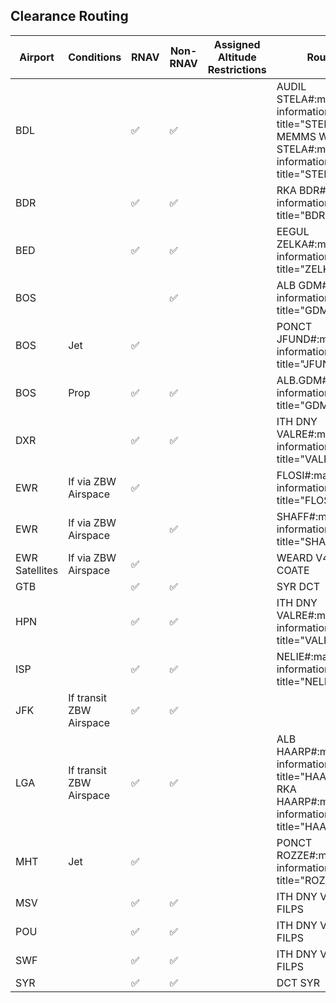 ## Clearance Routing

| Airport | Conditions | RNAV | Non-RNAV | Assigned Altitude <br> Restrictions | Routing |
| ------- | ---------- | --------- | ------- | ---- | ----- |
| BDL | |:white_check_mark: |:white_check_mark:  | | AUDIL STELA#:material-information-outline:{ title="STELA1" } <br> MEMMS WILET STELA#:material-information-outline:{ title="STELA1" } |
| BDR | |:white_check_mark: |:white_check_mark:  | | RKA BDR#:material-information-outline:{ title="BDR1" } |
| BED | |:white_check_mark: |:white_check_mark:  | | EEGUL ZELKA#:material-information-outline:{ title="ZELKA2" } |
| BOS  | | | :white_check_mark: | |  ALB GDM#:material-information-outline:{ title="GDM4" } |
| BOS  | Jet | :white_check_mark: |  |  | PONCT JFUND#:material-information-outline:{ title="JFUND2" } |
| BOS  | Prop |:white_check_mark: |:white_check_mark:  | | ALB.GDM#:material-information-outline:{ title="GDM4" } |
| DXR | |:white_check_mark: |:white_check_mark:  | | ITH DNY VALRE#:material-information-outline:{ title="VALRE5" } |
| EWR | If via ZBW Airspace | :white_check_mark: |  | | FLOSI#:material-information-outline:{ title="FLOSI4" } |
| EWR | If via ZBW Airspace | | :white_check_mark: | | SHAFF#:material-information-outline:{ title="SHAFF7" } |
| EWR Satellites | If via ZBW Airspace | :white_check_mark: |  | | WEARD V489 COATE |
| GTB | |:white_check_mark: |:white_check_mark:  | | SYR DCT |
| HPN | |:white_check_mark: |:white_check_mark:  | | ITH DNY VALRE#:material-information-outline:{ title="VALRE5" } | 
| ISP | |:white_check_mark: |:white_check_mark:  | | NELIE#:material-information-outline:{ title="NELIE3" } |
| JFK | If transit ZBW Airspace | :white_check_mark: |:white_check_mark:  | | | IGN#:material-information-outline:{ title="IGN1" } |
| LGA | If transit ZBW Airspace | :white_check_mark: |:white_check_mark:  | | ALB HAARP#:material-information-outline:{ title="HAARP4" } <br> RKA HAARP#:material-information-outline:{ title="HAARP4" }|
| MHT | Jet | :white_check_mark: |  | | PONCT ROZZE#:material-information-outline:{ title="ROZZE2" } |
| MSV | |:white_check_mark: |:white_check_mark:  | | ITH DNY V483 FILPS |
| POU | |:white_check_mark: |:white_check_mark:  | | ITH DNY V483 FILPS |
| SWF | |:white_check_mark: |:white_check_mark:  | | ITH DNY V483 FILPS |
| SYR | |:white_check_mark: |:white_check_mark:  | | DCT SYR |
